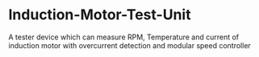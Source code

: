 # Induction-Motor-Test-Unit
A tester device which can measure RPM, Temperature and current of induction motor with overcurrent detection and modular speed controller
